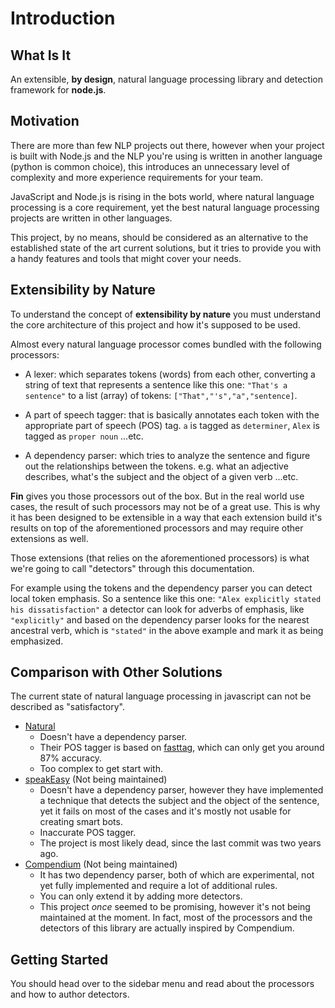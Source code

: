 # Introduction

## What Is It

An extensible, __by design__, natural language processing library and detection framework for **node.js**.

## Motivation

There are more than few NLP projects out there, however when your project is built with Node.js and the NLP you're using is written in another language (python is common choice), this introduces an unnecessary level of complexity and more experience requirements for your team.

JavaScript and Node.js is rising in the bots world, where natural language processing is a core requirement, yet the best natural language processing projects are written in other languages.

This project, by no means, should be considered as an alternative to the established state of the art current solutions, but it tries to provide you with a handy features and tools that might cover your needs.

## Extensibility by Nature

To understand the concept of __extensibility by nature__ you must understand the core architecture of this project and how it's supposed to be used.

Almost every natural language processor comes bundled with the following processors:

- A lexer: which separates tokens (words) from each other, converting a string of text that represents a sentence like this one: `"That's a sentence"` to a list (array) of tokens: `["That","'s","a","sentence]`.

- A part of speech tagger: that is basically annotates each token with the appropriate part of speech (POS) tag. `a` is tagged as `determiner`, `Alex` is tagged as `proper noun` ...etc.

- A dependency parser: which tries to analyze the sentence and figure out the relationships between the tokens. e.g. what an adjective describes, what's the subject and the object of a given verb ...etc.

__Fin__ gives you those processors out of the box. But in the real world use cases, the result of such processors may not be of a great use. This is why it has been designed to be extensible in a way that each extension build it's results on top of the aforementioned processors and may require other extensions as well.

Those extensions (that relies on the aforementioned processors) is what we're going to call "detectors" through this documentation.

For example using the tokens and the dependency parser you can detect local token emphasis. So a sentence like this one: `"Alex explicitly stated his dissatisfaction"` a detector can look for adverbs of emphasis, like `"explicitly"` and based on the dependency parser looks for the nearest ancestral verb, which is `"stated"` in the above example and mark it as being emphasized.

## Comparison with Other Solutions

The current state of natural language processing in javascript can not be described as "satisfactory".

- [Natural](https://github.com/NaturalNode/natural)
	- Doesn't have a dependency parser.
	- Their POS tagger is based on [fasttag](https://github.com/mark-watson/fasttag_v2), which can only get you around 87% accuracy.
	- Too complex to get start with.
- [speakEasy](https://github.com/nhunzaker/speakeasy) (Not being maintained)
	- Doesn't have a dependency parser, however they have implemented a technique that detects the subject and the object of the sentence, yet it fails on most of the cases and it's mostly not usable for creating smart bots.
	- Inaccurate POS tagger.
	- The project is most likely dead, since the last commit was two years ago.
- [Compendium](https://github.com/Ulflander/compendium-js) (Not being maintained)
	- It has two dependency parser, both of which are experimental, not yet fully implemented and require a lot of additional rules.
	- You can only extend it by adding more detectors.
	- This project _once_ seemed to be promising, however it's not being maintained at the moment. In fact, most of the processors and the detectors of this library are actually inspired by Compendium.


## Getting Started

You should head over to the sidebar menu and read about the processors and how to author detectors.
